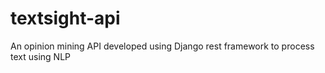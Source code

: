 # textsight-api
An opinion mining API developed using Django rest framework to process text using NLP
